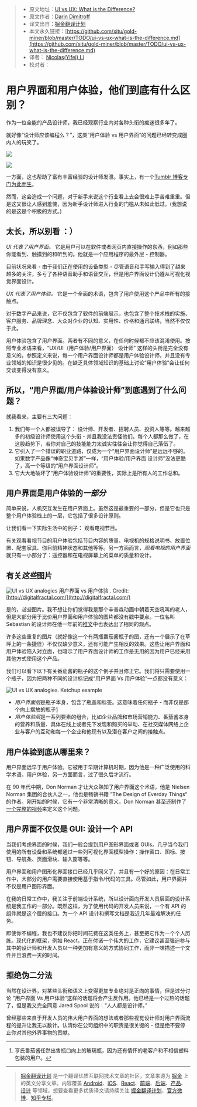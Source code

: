 
  > * 原文地址：[UI vs UX: What is the Difference?](https://www.sitepoint.com/ui-vs-ux-what-is-the-difference/)
  > * 原文作者：[Darin Dimitroff](https://www.sitepoint.com/author/darin-dimitroff/)
  > * 译文出自：[掘金翻译计划](https://github.com/xitu/gold-miner)
  > * 本文永久链接：[https://github.com/xitu/gold-miner/blob/master/TODO/ui-vs-ux-what-is-the-difference.md](https://github.com/xitu/gold-miner/blob/master/TODO/ui-vs-ux-what-is-the-difference.md)
  > * 译者： [Nicolas(Yifei) Li](https://github.com/yifili09)
  > * 校对者：

  # 用户界面和用户体验，他们到底有什么区别？ 

  作为一位全能的产品设计师，我已经观察行业内对各种头衔的痴迷很多年了。

就好像“设计师应该编程么？”，这类“用户体验 vs 用户界面”的问题已经转变成圈内人的玩笑了。

[![](https://ws3.sinaimg.cn/large/006tNc79ly1fidh1mes79j30qa0qetbr.jpg)](https://twitter.com/sdw/status/709853249407361024/photo/1)

[![](https://ws2.sinaimg.cn/large/006tNc79ly1fidh23pw82j30pw104td8.jpg)](https://twitter.com/ezyjules/status/797121630287888384/photo/1)

一方面，这也帮助了富有丰富经验的设计师发泄。事实上，有一个[Tumblr 博客专门为此而生](https://shittyuiuxanalogies.tumblr.com/)。

然而，这会造成一个问题，对于新手来说这个行业看上去会很难上手苦难重重。但是这又很让人感到羞愧，因为新手设计师进入行业的门槛从未如此低过。(我想说的是这是个积极的方式。)

## 太长，所以别看 ：）

*UI 代表了用户界面。* 它是用户可以在软件或者网页内直接操作的东西，例如那些你能看到、触摸到的和听到的。他就是一个应用程序的最外层 - 控制器。 

目前状况来看 - 由于我们正在使用的设备类型 - 尽管语音和手写输入得到了越来越多的关注，多亏了各种语音助手和语音交互，但是用户界面设计仍遵从可视化视觉界面设计。 

*UX 代表了用户体验。* 它是一个全面的术语，包含了用户使用这个产品中所有的接触点。 

对于数字产品来说，它不仅包含了软件的前端展示，也包含了整个技术栈的实施、客户服务、品牌理念、大众对企业的认知、实用性、价格和通讯联络，当然不仅仅于此。

用户体验包含了用户界面。两者有不同的意义，在任何时候都不应该混淆使用。按照专业术语来看，“UX/UI（用户体验/用户界面） 设计师” 这样的头衔是完全没有意义的。参照定义来说，每一个用户界面设计师都是用户体验设计师，并且没有专业领域的知识是很少见的。在缺乏具体领域知识的基础上讨论“用户体验”会让任何交谈变得没有意义。

## 所以，“用户界面/用户体验设计师”到底遇到了什么问题？

就我看来，主要有三大问题：

1. 我们每一个人都被误导了： 设计师、开发者、招聘人员、投资人等等。越来越多的初级设计师使用这个头衔 - 并且我没法责怪他们。每个人都那么做了，在这股趋势下，若你对自己的技能能力太诚实往往会让你觉得自己落伍了。
2. 它引入了一个错误的职业道路，仅成为一个“用户界面设计师”是远远不够的。如果数字产品像“神奇宝贝手游”一样，“用户体验/用户界面 设计师”没法更酷了，高一个等级的“用户界面设计师”。
3. 它大大地破坏了“用户体验设计师”的重要性，实际上是所有人的工作总和。

## 用户界面是用户体验的*一部分*

简单来说，人机交互发生在用户界面上。虽然这是最重要的一部分，但是它也只是整个用户体验栈上的一层，它包括了很多设计原则。

让我们看一下实际生活中的例子： 观看电视节目。

有关观看看视节目的用户体验包括节目内容的质量、电视机的规格说明书、放置位置、配套家具、你目前精神状态和其他等等。另一方面而言，*观看电视的用户界面*就只有一小部分了：遥控器和在电视屏幕上的菜单的质量和设计。

## 有关*这些*图片

![UI vs UX analogies](https://dab1nmslvvntp.cloudfront.net/wp-content/uploads/2017/08/1501634649path-e1501833312222.jpg)
用户界面 vs 用户体验 . Credit: [http://digitalfractal.com/](http://digitalfractal.com/)

是的，*这些*图片。我不想让你们觉得我是那个辛普森动画中朝着天空吼叫的老人，但是大部分用于比价用户界面和用户体验的图片都没有戳中要点。一位名叫 Sebastian 的设计师在他一年前的[推文](https://twitter.com/sdw/status/709853249407361024)中也表达出了相同的观点。

许多这些重复的图片（就好像这一个有两瓶番茄酱瓶子的图，还有一个展示了在草坪上的一条捷径）不仅仅缺少意义，还有可能产生相反的效果。这些让用户界面和用户体验陷入对立面，也暗示了用户界面设计师的工作是无用的因为用户已经采用其他方式使用这个产品。

我们可以看下以下有关番茄酱的瓶子的这个例子并且修正它。我们将只需要使用一个瓶子，因为把两种不同的设计标记成“用户界面 Vs 用户体验”一点都没有意义：

![UI vs UX analogies. Ketchup example](https://dab1nmslvvntp.cloudfront.net/wp-content/uploads/2017/08/15016346441-cYDgrGRLkIioJxkHUjrqaA.jpeg)

- *用户界面层*是瓶子本身，包含了瓶盖和标签。这意味着任何瓶子 - 而非仅是那个向上摆放的瓶子[1](#fn1)
- *用户体验层*是一系列要素的组合，比如企业品牌和市场营销能力、番茄酱本身的营养和质量、具体在线上或者先下发现和购买的举动、在社交媒体网络上企业与客户的互动和每一个企业和他现有以及潜在客户之间的接触点。

## 用户体验到底从哪里来？

用户界面远早于用户体验。它被用于早期计算机时期，因为他是一种广泛使用的科学术语。用户体验，另一方面而言，过了很久后才流行。

在 90 年代中期，Don Norman 才让大众熟知了用户界面这个术语，他是 Nielsen Norman 集团的合伙人之一，他也是畅销书籍 ”The Design of Everday Things“ 的作者。刚开始的时候，它有一个非常清晰的意义，Don Norman 甚至还制作了[一个完整的视频](https://www.youtube.com/watch?v=9BdtGjoIN4E)来定义这个问题。

## 用户界面不仅仅是 GUI: 设计一个 API

当我们考虑界面的时候，我们一般会提到用户图形界面或者 GUIs。几乎当今我们使用的所有设备和系统都通过一些列可视化界面模型操作：操作窗口、图标、按钮、导航条、页面滑块、输入窗等等。

用户界面和用户图形化界面接口已经几乎同义了，并且有一个好的原因：在日常工作中，大部分的用户需要直接使用基于指令/代码的工具。尽管如此，用户界面并不仅是用户图形界面。

在我的日常工作中，我关注于前端设计系统，所以设计面向开发人员层面的设计系统是我工作的一部分。既然这样，为了使用代码的开发人员来说，一个有 API 的组件就是这个层的接口。为一个 API 设计和撰写文档是我近几年最难解决的任务。

即使你不编程，我也不建议你把时间花费在这类任务上，甚至把它作为一个个人历练。现代化的框架，例如 React，正在付诸一个伟大的工作，它建议甚至强迫参与其中的设计师和开发人员以一种更加有意义的方式协同工作，而非一味描述一个文件并且浪费一天的时间。

## 拒绝伪二分法

当然在设计界，对某些头衔和语义上变得更加专业绝对是正向的事情，但是过分讨论 ”用户界面 Vs 用户体验“这样的话题将会产生反作用。他已经是一个过热的话题了，但是我又完全同意 Jared Spool 说的：“人人都是设计师。”

曾经那些来自于开发人员的伟大用户界面的想法或者那些视觉设计师对用户界面流程的提升让我无以数计。认清你在公司组织中的职责是很关键的 - 但是绝不要停止你对其他外界事物的贡献。

---

1. 亨氏番茄酱任然出售瓶口向上的玻璃瓶，因为还有情怀的老客户和不相信塑料包装的用户。[↩](#fnref1)


  ---

  > [掘金翻译计划](https://github.com/xitu/gold-miner) 是一个翻译优质互联网技术文章的社区，文章来源为 [掘金](https://juejin.im) 上的英文分享文章。内容覆盖 [Android](https://github.com/xitu/gold-miner#android)、[iOS](https://github.com/xitu/gold-miner#ios)、[React](https://github.com/xitu/gold-miner#react)、[前端](https://github.com/xitu/gold-miner#前端)、[后端](https://github.com/xitu/gold-miner#后端)、[产品](https://github.com/xitu/gold-miner#产品)、[设计](https://github.com/xitu/gold-miner#设计) 等领域，想要查看更多优质译文请持续关注 [掘金翻译计划](https://github.com/xitu/gold-miner)、[官方微博](http://weibo.com/juejinfanyi)、[知乎专栏](https://zhuanlan.zhihu.com/juejinfanyi)。
  
